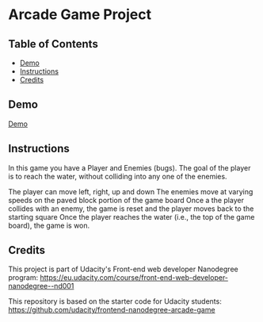 # Arcade Game Project

## Table of Contents
* [Demo](#demo)
* [Instructions](#instructions)
* [Credits](#credits)

## Demo
[Demo](http://teszter.com/ArcadeGame)

## Instructions

In this game you have a Player and Enemies (bugs). The goal of the player is to reach the water, without colliding into any one of the enemies.

The player can move left, right, up and down
The enemies move at varying speeds on the paved block portion of the game board
Once a the player collides with an enemy, the game is reset and the player moves back to the starting square
Once the player reaches the water (i.e., the top of the game board), the game is won.

## Credits

This project is part of Udacity's Front-end web developer Nanodegree program:
https://eu.udacity.com/course/front-end-web-developer-nanodegree--nd001

This repository is based on the starter code for Udacity students:
https://github.com/udacity/frontend-nanodegree-arcade-game

